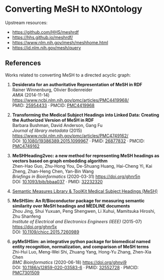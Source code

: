 # Converting MeSH to NXOntology

Upstream resources:

- https://github.com/HHS/meshrdf
- https://hhs.github.io/meshrdf/
- https://www.nlm.nih.gov/mesh/meshhome.html
- https://id.nlm.nih.gov/mesh/query

## References

Works related to converting MeSH to a directed acyclic graph:

1. **Desiderata for an authoritative Representation of MeSH in RDF**   
Rainer Winnenburg, Olivier Bodenreider  
*AMIA* (2014-11-14) <https://www.ncbi.nlm.nih.gov/pmc/articles/PMC4419968/>   
PMID: [25954433](https://www.ncbi.nlm.nih.gov/pubmed/25954433) · PMCID: [PMC4419968](https://www.ncbi.nlm.nih.gov/pmc/articles/PMC4419968)

2. **Transforming the Medical Subject Headings into Linked Data: Creating the Authorized Version of MeSH in RDF**   
Barbara Bushman, David Anderson, Gang Fu  
*Journal of library metadata* (2015) <https://www.ncbi.nlm.nih.gov/pmc/articles/PMC4749162/>   
DOI: [10.1080/19386389.2015.1099967](https://doi.org/10.1080/19386389.2015.1099967) · PMID: [26877832](https://www.ncbi.nlm.nih.gov/pubmed/26877832) · PMCID: [PMC4749162](https://www.ncbi.nlm.nih.gov/pmc/articles/PMC4749162)

3. **MeSHHeading2vec: a new method for representing MeSH headings as vectors based on graph embedding algorithm**   
Zhen-Hao Guo, Zhu-Hong You, De-Shuang Huang, Hai-Cheng Yi, Kai Zheng, Zhan-Heng Chen, Yan-Bin Wang  
*Briefings in Bioinformatics* (2020-03-31) <https://doi.org/ghnr5n>   
DOI: [10.1093/bib/bbaa037](https://doi.org/10.1093/bib/bbaa037) · PMID: [32232320](https://www.ncbi.nlm.nih.gov/pubmed/32232320)

4. [Semantic Measures Library & ToolKit Medical Subject Headings (MeSH)](https://www.semantic-measures-library.org/sml/index.php?q=doc&page=mesh)

5. **MeSHSim: An R/Bioconductor package for measuring semantic similarity over MeSH headings and MEDLINE documents**   
Zhou Jing, Shui Yuxuan, Peng Shengwen, Li Xuhui, Mamitsuka Hiroshi, Zhu Shanfeng  
*Institute of Electrical and Electronics Engineers (IEEE)* (2015-07) <https://doi.org/ghnr5x>   
DOI: [10.1109/chicc.2015.7260989](https://doi.org/10.1109/chicc.2015.7260989)

6. **pyMeSHSim: an integrative python package for biomedical named entity recognition, normalization, and comparison of MeSH terms**   
Zhi-Hui Luo, Meng-Wei Shi, Zhuang Yang, Hong-Yu Zhang, Zhen-Xia Chen  
*BMC Bioinformatics* (2020-06-18) <https://doi.org/ghnvj9>   
DOI: [10.1186/s12859-020-03583-6](https://doi.org/10.1186/s12859-020-03583-6) · PMID: [32552728](https://www.ncbi.nlm.nih.gov/pubmed/32552728) · PMCID: [PMC7301509](https://www.ncbi.nlm.nih.gov/pmc/articles/PMC7301509)
